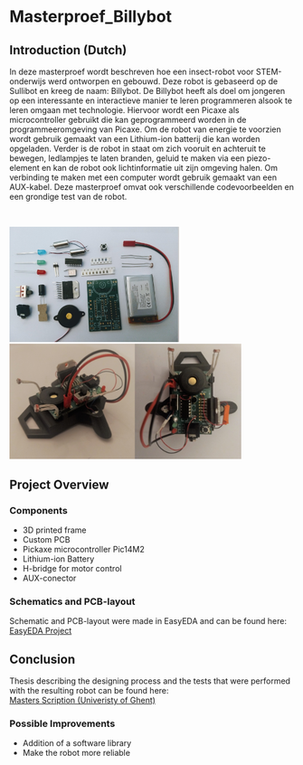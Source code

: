 # Masterproef_Billybot

## Introduction (Dutch)

In deze masterproef wordt beschreven hoe een insect-robot voor STEM-onderwijs werd ontworpen en gebouwd. Deze robot is gebaseerd op de Sullibot en kreeg de naam: Billybot. De Billybot heeft als doel om jongeren op een interessante en interactieve manier te leren programmeren alsook te leren omgaan met technologie. Hiervoor wordt een Picaxe als microcontroller gebruikt die kan geprogrammeerd worden in de programmeeromgeving van Picaxe. Om de robot van energie te voorzien wordt gebruik gemaakt van een Lithium-ion batterij die kan worden opgeladen. Verder is de robot in staat om zich vooruit en achteruit te bewegen, ledlampjes te laten branden, geluid te maken via een piezo-element en kan de robot ook lichtinformatie uit zijn omgeving halen. Om verbinding te maken met een computer wordt gebruik gemaakt van een AUX-kabel. Deze masterproef omvat ook verschillende codevoorbeelden en een grondige test van de robot. 

<br>

<img src="pictures/assembly.jpg" width="300"> <img src="pictures/billybot.jpg" width="410">

## Project Overview

### Components

- 3D printed frame
- Custom PCB
- Pickaxe microcontroller Pic14M2
- Lithium-ion Battery
- H-bridge for motor control
- AUX-conector

### Schematics and PCB-layout

Schematic and PCB-layout were made in EasyEDA and can be found here: [EasyEDA Project](https://easyeda.com/cissedhoore/thesis)

## Conclusion

Thesis describing the designing process and the tests that were performed with the resulting robot can be found here:  
 [Masters Scription (Univeristy of Ghent)](https://lib.ugent.be/nl/catalog/rug01:002786081)
 
 ### Possible Improvements
 
- Addition of a software library
- Make the robot more reliable
 




